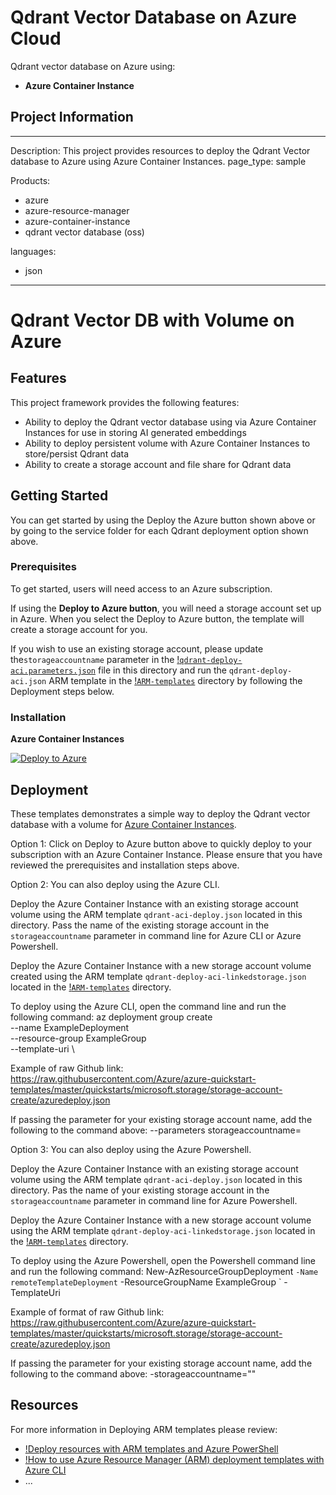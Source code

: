 # Qdrant Vector Database on Azure Cloud
Qdrant vector database on Azure using:

- **Azure Container Instance**

## Project Information
---
Description: This project provides resources to deploy the Qdrant Vector database to Azure using Azure Container Instances.
page_type: sample

Products:
- azure
- azure-resource-manager
- azure-container-instance
- qdrant vector database (oss)

languages:
- json
---

# Qdrant Vector DB with Volume on Azure 


## Features
This project framework provides the following features:

* Ability to deploy the Qdrant vector database using via Azure Container Instances for use in storing AI generated embeddings
* Ability to deploy persistent volume with Azure Container Instances to store/persist Qdrant data
* Ability to create a storage account and file share for Qdrant data


## Getting Started
You can get started by using the Deploy the Azure button shown above or by going to the service folder for each Qdrant deployment option shown above. 

### Prerequisites

To get started, users will need access to an Azure subscription. 

If using the **Deploy to Azure button**, you will need a storage account set up in Azure. When you select the Deploy to Azure button, the template will create a storage account for you. 

If you wish to use an existing storage account, please update the`storageaccountname` parameter in the [!`qdrant-deploy-aci.parameters.json`](./ARM-templates/qdrant-deploy-aci.parameters.json) file in this directory and run the `qdrant-deploy-aci.json` ARM template in the [!`ARM-templates`](./ARM-templates) directory by following the Deployment steps below.

### Installation

**Azure Container Instances**

[![Deploy to Azure](https://aka.ms/deploytoazurebutton)](https%3A%2F%2Fraw.githubusercontent.com%2FAzure-Samples%2Fqdrant-azure%2Fdev-azure-multideploy%2FAzure-Container-Instances%2FARM-templates%2Fqdrant-deploy-aci-linkedstorage.json)



## Deployment

These templates demonstrates a simple way to deploy the Qdrant vector database with a volume for [Azure Container Instances](https://docs.microsoft.com/azure/container-instances/).

Option 1: Click on Deploy to Azure button above to quickly deploy to your subscription with an Azure Container Instance. Please ensure that you have reviewed the prerequisites and installation steps above.

Option 2: You can also deploy using the Azure CLI.

Deploy the Azure Container Instance with an existing storage account volume using the ARM template `qdrant-aci-deploy.json` located in this directory. Pass the name of the existing storage account in the `storageaccountname` parameter in command line for Azure CLI or Azure Powershell.

Deploy the Azure Container Instance with a new storage account volume created using the ARM template `qdrant-deploy-aci-linkedstorage.json` located in the [!`ARM-templates`](./ARM-templates) directory.

To deploy using the Azure CLI, open the command line and run the following command: 
  az deployment group create \
  --name ExampleDeployment \
  --resource-group ExampleGroup \
  --template-uri<Insert-the Github raw link for template you wish to run> \
  
  Example of raw Github link: https://raw.githubusercontent.com/Azure/azure-quickstart-templates/master/quickstarts/microsoft.storage/storage-account-create/azuredeploy.json

  If passing the parameter for your existing storage account name, add the following to the command above:
  --parameters storageaccountname=<insert storage name here> 

Option 3: You can also deploy using the Azure Powershell.

Deploy the Azure Container Instance with an existing storage account volume using the ARM template `qdrant-aci-deploy.json` located in this directory. Pas the name of your existing storage account in the `storageaccountname` parameter in command line for Azure Powershell. 

Deploy the Azure Container Instance with a new storage account volume using the ARM template `qdrant-deploy-aci-linkedstorage.json` located in the [!`ARM-templates`](./ARM-templates) directory.


To deploy using the Azure Powershell, open the Powershell command line and run the following command: 
   New-AzResourceGroupDeployment `
  -Name remoteTemplateDeployment `
  -ResourceGroupName ExampleGroup `
  -TemplateUri <Insert-the Github raw link for template you wish to run> 
  
  Example of format of raw Github link: https://raw.githubusercontent.com/Azure/azure-quickstart-templates/master/quickstarts/microsoft.storage/storage-account-create/azuredeploy.json

  If passing the parameter for your existing storage account name, add the following to the command above:
  -storageaccountname="<insert storage name here>" 

## Resources

For more information in Deploying ARM templates please review: 

- [!Deploy resources with ARM templates and Azure PowerShell](https://learn.microsoft.com/en-us/azure/azure-resource-manager/templates/deploy-powershell)
- [!How to use Azure Resource Manager (ARM) deployment templates with Azure CLI](https://learn.microsoft.com/en-us/azure/azure-resource-manager/templates/deploy-cli)
- ...

